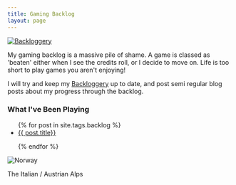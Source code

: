 ```yaml
---
title: Gaming Backlog
layout: page
---
```


[![Backloggery](http://backloggery.com/ZombieUnicorn/sig.gif)](https://backloggery.com/zombieunicorn)

My gaming backlog is a massive pile of shame. A game is classed as 'beaten' either when I see the credits roll, or I decide to move on. Life is too short to play games you aren't enjoying!

I will try and keep my [Backloggery](http://backloggery.com/ZombieUnicorn/) up to date, and post semi regular blog posts about my progress through the backlog.

<div class="posts">
<h3>What I've Been Playing</h3>
<ul>
  {% for post in site.tags.backlog %}

<li><a href="{{ post.url }}" title="{{ post.title }}">{{ post.title}}</a></li>

  {% endfor %}
  </ul>
</div>


<div class="w3-card-4">
  <img src="https://www.jamesleighton.com/images/joycon.jpg" alt="Norway">
  <div class="w3-container w3-center">
    <p>The Italian / Austrian Alps</p>
  </div>
</div>
